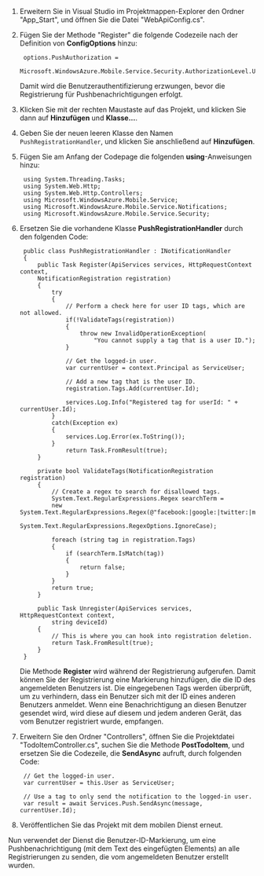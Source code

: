 
1. Erweitern Sie in Visual Studio im Projektmappen-Explorer den Ordner "App\_Start", und öffnen Sie die Datei "WebApiConfig.cs".
2. Fügen Sie der Methode "Register" die folgende Codezeile nach der Definition von **ConfigOptions** hinzu:
   
        options.PushAuthorization = 
            Microsoft.WindowsAzure.Mobile.Service.Security.AuthorizationLevel.User;
   
    Damit wird die Benutzerauthentifizierung erzwungen, bevor die Registrierung für Pushbenachrichtigungen erfolgt.
3. Klicken Sie mit der rechten Maustaste auf das Projekt, und klicken Sie dann auf **Hinzufügen** und **Klasse...**.
4. Geben Sie der neuen leeren Klasse den Namen `PushRegistrationHandler`, und klicken Sie anschließend auf **Hinzufügen**.
5. Fügen Sie am Anfang der Codepage die folgenden **using**-Anweisungen hinzu:
   
        using System.Threading.Tasks; 
        using System.Web.Http; 
        using System.Web.Http.Controllers; 
        using Microsoft.WindowsAzure.Mobile.Service; 
        using Microsoft.WindowsAzure.Mobile.Service.Notifications; 
        using Microsoft.WindowsAzure.Mobile.Service.Security; 
6. Ersetzen Sie die vorhandene Klasse **PushRegistrationHandler** durch den folgenden Code:
   
        public class PushRegistrationHandler : INotificationHandler
        {
            public Task Register(ApiServices services, HttpRequestContext context,
            NotificationRegistration registration)
            {
                try
                {
                    // Perform a check here for user ID tags, which are not allowed.
                    if(!ValidateTags(registration))
                    {
                        throw new InvalidOperationException(
                            "You cannot supply a tag that is a user ID.");                    
                    }
   
                    // Get the logged-in user.
                    var currentUser = context.Principal as ServiceUser;
   
                    // Add a new tag that is the user ID.
                    registration.Tags.Add(currentUser.Id);
   
                    services.Log.Info("Registered tag for userId: " + currentUser.Id);
                }
                catch(Exception ex)
                {
                    services.Log.Error(ex.ToString());
                }
                    return Task.FromResult(true);
            }
   
            private bool ValidateTags(NotificationRegistration registration)
            {
                // Create a regex to search for disallowed tags.
                System.Text.RegularExpressions.Regex searchTerm =
                new System.Text.RegularExpressions.Regex(@"facebook:|google:|twitter:|microsoftaccount:",
                    System.Text.RegularExpressions.RegexOptions.IgnoreCase);
   
                foreach (string tag in registration.Tags)
                {
                    if (searchTerm.IsMatch(tag))
                    {
                        return false;
                    }
                }
                return true;
            }
   
            public Task Unregister(ApiServices services, HttpRequestContext context, 
                string deviceId)
            {
                // This is where you can hook into registration deletion.
                return Task.FromResult(true);
            }
        }
   
    Die Methode **Register** wird während der Registrierung aufgerufen. Damit können Sie der Registrierung eine Markierung hinzufügen, die die ID des angemeldeten Benutzers ist. Die eingegebenen Tags werden überprüft, um zu verhindern, dass ein Benutzer sich mit der ID eines anderen Benutzers anmeldet. Wenn eine Benachrichtigung an diesen Benutzer gesendet wird, wird diese auf diesem und jedem anderen Gerät, das vom Benutzer registriert wurde, empfangen.
7. Erweitern Sie den Ordner "Controllers", öffnen Sie die Projektdatei "TodoItemController.cs", suchen Sie die Methode **PostTodoItem**, und ersetzen Sie die Codezeile, die **SendAsync** aufruft, durch folgenden Code:
   
        // Get the logged-in user.
        var currentUser = this.User as ServiceUser;
   
        // Use a tag to only send the notification to the logged-in user.
        var result = await Services.Push.SendAsync(message, currentUser.Id);
8. Veröffentlichen Sie das Projekt mit dem mobilen Dienst erneut.

Nun verwendet der Dienst die Benutzer-ID-Markierung, um eine Pushbenachrichtigung (mit dem Text des eingefügten Elements) an alle Registrierungen zu senden, die vom angemeldeten Benutzer erstellt wurden.

<!---HONumber=Oct15_HO3-->